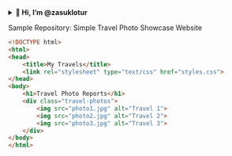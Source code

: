 <details>
<summary><strong>👋 Hi, I’m @zasuklotur</strong></summary>

👀 Traveling the world, capturing impressions in code and photos. 🌎📸
🌱 I’m constantly exploring new destinations and using technology to document my experiences.
💞️ I’m interested in collaborating on projects that combine travel, photography, and coding.
📫 You can reach me via email: zasuklotur@gmail.com
</details>

Sample Repository: Simple Travel Photo Showcase Website

```html
<!DOCTYPE html>
<html>
<head>
    <title>My Travels</title>
    <link rel="stylesheet" type="text/css" href="styles.css">
</head>
<body>
    <h1>Travel Photo Reports</h1>
    <div class="travel-photos">
        <img src="photo1.jpg" alt="Travel 1">
        <img src="photo2.jpg" alt="Travel 2">
        <img src="photo3.jpg" alt="Travel 3">
    </div>
</body>
</html>

